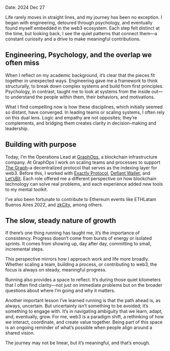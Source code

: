 Date: 2024 Dec 27

Life rarely moves in straight lines, and my journey has been no exception. I began with engineering, detoured through psychology, and eventually found myself embedded in the web3 ecosystem. Each step felt distinct at the time, but looking back, I see the quiet patterns that connect them—a constant curiosity and a drive to make meaningful contributions.

## Engineering, Psychology, and the overlap we often miss

When I reflect on my academic background, it’s clear that the pieces fit together in unexpected ways. Engineering gave me a framework to think structurally, to break down complex systems and build from first principles. Psychology, in contrast, taught me to look at systems from the inside out—to understand the people within them, their behaviors, and motivations.

What I find compelling now is how these disciplines, which initially seemed so distant, have converged. In leading teams or scaling systems, I often rely on this dual lens. Logic and empathy are not opposites; they’re complements, and bridging them creates clarity in decision-making and leadership.

## Building with purpose

Today, I’m the Operations Lead at [GraphOps](https://graphops.xyz), a blockchain infrastructure company. At GraphOps I work on scaling teams and processes to support [The Graph](https://thegraph.com)–a decentralized protocol that serves as the indexing layer for web3. Before this, I worked with [Exactly Protocol](https://exact.ly), [Defiant Wallet](https://defiantapp.tech/en), and [Let’sBit](https://letsbit.io). Each role offered me a different perspective on how blockchain technology can solve real problems, and each experience added new tools to my mental toolkit.

I’ve also been fortunate to contribute to Ethereum events like ETHLatam Buenos Aires 2022, and [zkCity](https://zkcity.xyz), among others.

## The slow, steady nature of growth

If there’s one thing running has taught me, it’s the importance of consistency. Progress doesn’t come from bursts of energy or isolated sprints. It comes from showing up, day after day, committing to small, incremental steps.

This perspective mirrors how I approach work and life more broadly. Whether scaling a team, building a process, or contributing to web3, the focus is always on steady, meaningful progress.

Running also provides a space to reflect. It’s during those quiet kilometers that I often find clarity—not just on immediate problems but on the broader questions about where I’m going and why it matters.

Another important lesson I’ve learned running is that the path ahead is, as always, uncertain. But uncertainty isn’t something to be avoided; it’s something to engage with. It’s in navigating ambiguity that we learn, adapt, and, eventually, grow. For me, web3 is a paradigm shift, a rethinking of how we interact, coordinate, and create value together. Being part of this space is an ongoing reminder of what’s possible when people align around a shared vision.

The journey may not be linear, but it’s meaningful, and that’s enough.
